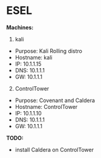 # ESEL

**Machines:**

1. kali
- Purpose:  Kali Rolling distro
- Hostname: kali
- IP: 10.1.1.15
- DNS: 10.1.1.1
- GW: 10.1.1.1

2. ControlTower
- Purpose:  Covenant and Caldera
- Hostname: ControlTower
- IP: 10.1.1.10
- DNS: 10.1.1.1
- GW: 10.1.1.1


**TODO:**
- install Caldera on ControlTower
